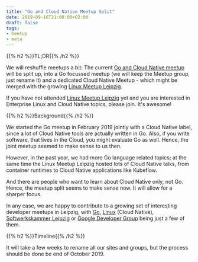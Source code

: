 ```yaml
---
title: "Go and Cloud Native Meetup Split"
date: 2019-09-16T21:00:00+02:00
draft: false
tags:
- meetup
- meta
---
```


{{% h2 %}}TL;DR{{% /h2 %}}

We will reshuffle meetups a bit: The current [Go and Cloud Native
meetup](https://www.meetup.com/Leipzig-Golang/) will be split up,
into a Go focussed meetup (we will keep the Meetup group, just rename it) and a
dedicated Cloud Native Meetup - which might be merged with the growing [Linux
Meetup Leipzig](https://www.meetup.com/Linux-Meetup-Leipzig/).

If you have not attended [Linux Meetup
Leipzig](https://www.meetup.com/Linux-Meetup-Leipzig/) yet and you are
interested in Enterprise Linux and Cloud Native topics, please join. It's
awesome!

{{% h2 %}}Background{{% /h2 %}}

We started the Go meetup in February 2019 jointly with a Cloud Native label,
since a lot of Cloud Native tools are actually written in Go. Also, if you
write software, that lives in the Cloud, you might evaluate Go as well.  Hence,
the joint meetup seemed to make sense to us then.

However, in the past year, we had more Go language related topics; at the same
time the Linux Meetup Leipzig hosted lots of Cloud Native talks, from container
runtimes to Cloud Native applications like Kubeflow.

And there are people who want to learn about Cloud Native only, not Go. Hence,
the meetup split seems to make sense now. It will allow for a sharper focus.

In any case, we are happy to contribute to a growing set of interesting
developer meetups in Leipzig, with
[Go](https://www.meetup.com/Leipzig-Golang/),
[Linux](https://www.meetup.com/Linux-Meetup-Leipzig/) (Cloud Native),
[Softwerkskammer Leipzig](https://www.meetup.com/Softwerkskammer-Leipzig/) or
[Google Developer Group](https://www.meetup.com/GDG-Leipzig/) being just a few
of them.

{{% h2 %}}Timeline{{% /h2 %}}

It will take a few weeks to rename all our sites and groups, but the process
should be done be end of October 2019.
